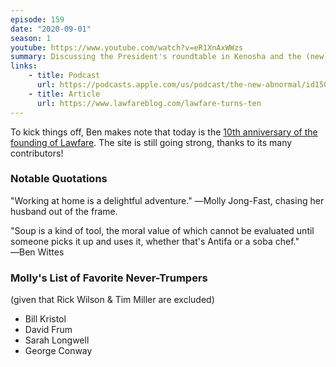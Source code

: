 ```yaml
---
episode: 159
date: "2020-09-01"
season: 1
youtube: https://www.youtube.com/watch?v=eR1XnAxWWzs
summary: Discussing the President's roundtable in Kenosha and the (new) New Abnormal podcast
links:
    - title: Podcast
      url: https://podcasts.apple.com/us/podcast/the-new-abnormal/id1508202790
    - title: Article
      url: https://www.lawfareblog.com/lawfare-turns-ten
---
```

To kick things off, Ben makes note that today is the [10th anniversary of the founding of Lawfare](https://www.lawfareblog.com/lawfare-turns-ten). The site is still going strong, thanks to its many contributors!

### Notable Quotations

"Working at home is a delightful adventure." ―Molly Jong-Fast, chasing her husband out of the frame.

"Soup is a kind of tool, the moral value of which cannot be evaluated until someone picks it up and uses it, whether that's Antifa or a soba chef." ―Ben Wittes

### Molly's List of Favorite Never-Trumpers

(given that Rick Wilson & Tim Miller are excluded)

- Bill Kristol
- David Frum
- Sarah Longwell
- George Conway

